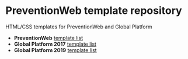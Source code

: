 # PreventionWeb template repository
HTML/CSS templates for PreventionWeb and Global Platform
* **PreventionWeb** [template list](https://rawgit.com/PreventionWeb/templates/master/preventionweb/template-index.html)
* **Global Platform 2017** [template list](https://rawgit.com/PreventionWeb/templates/master/gp2017/template-index.html)
* **Global Platform 2019** [template list](https://rawgit.com/PreventionWeb/templates/master/gp2019/template-index.html)
